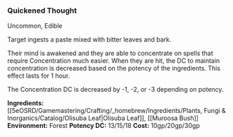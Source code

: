 ### Quickened Thought
Uncommon, Edible

Target ingests a paste mixed with bitter leaves and bark.

Their mind is awakened and they are able to concentrate on spells that require Concentration much easier. When they are hit, the DC to maintain concentration is decreased based on the potency of the ingredients. This effect lasts for 1 hour.

The Concentration DC is decreased by -1, -2, or -3 depending on potency.

**Ingredients:** [[5eOSRD/Gamemastering/Crafting/_homebrew/Ingredients/Plants, Fungi & Inorganics/Catalog/Olisuba Leaf|Olisuba Leaf]], [[Muroosa Bush]]
**Environment:** Forest
**Potency DC:** 13/15/18
**Cost:** 10gp/20gp/30gp

